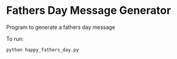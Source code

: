 

# Fathers Day Message Generator

Program to generate a fathers day message

To run:

```
python happy_fathers_day.py
```
